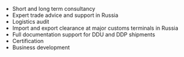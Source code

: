 * Short and long term consultancy
* Expert trade advice and support in Russia
* Logistics audit
* Import and export clearance at major customs terminals in Russia
* Full documentation support for DDU and DDP shipments
* Certification
* Business development
